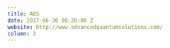 ```yaml
---
title: AQS
date: 2017-06-30 00:28:00 Z
website: http://www.advancedquantumsolutions.com/
column: 3
---
```



